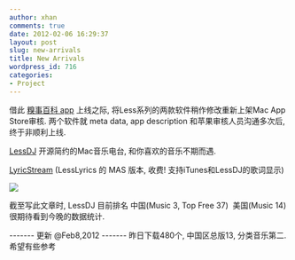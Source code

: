 ```yaml
---
author: xhan
comments: true
date: 2012-02-06 16:29:37
layout: post
slug: new-arrivals
title: New Arrivals
wordpress_id: 716
categories:
- Project
---
```


借此 [糗事百科 app](http://itunes.apple.com/app/id422853458) 上线之际, 将Less系列的两款软件稍作修改重新上架Mac App Store审核. 两个软件就 meta data, app description 和苹果审核人员沟通多次后,终于非顺利上线.

[LessDJ](http://ixhan.com/project/lessdj/) 开源简约的Mac音乐电台, 和你喜欢的音乐不期而遇.

[LyricStream](http://ixhan.com/lesslyrics/) (LessLyrics 的 MAS 版本, 收费! 支持iTunes和LessDJ的歌词显示)

[![](http://ixhan.com/wp-content/uploads/2012/02/LessSerials.png)](http://ixhan.com/wp-content/uploads/2012/02/LessSerials.png)



截至写此文章时, LessDJ 目前排名 中国(Music 3, Top Free 37)  美国(Music 14) 很期待看到今晚的数据统计.

-------  更新 @Feb8,2012  -------
昨日下载480个, 中国区总版13, 分类音乐第二.  希望有些参考


